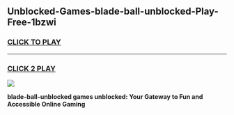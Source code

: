 
## Unblocked-Games-blade-ball-unblocked-Play-Free-1bzwi
<h3>
<a href="https://premium76.site?title=blade-ball-unblocked&ref=10A">CLICK TO PLAY</a></h3>
<hr>

<h3>
<a href="https://premium76.site?title=blade-ball-unblocked&ref=10A">CLICK 2 PLAY</a>
  
</h3>

<a href="https://premium76.site?title=blade-ball-unblocked&ref=10A"><img src="https://clearcache.store/games.png"></a>


**blade-ball-unblocked games unblocked: Your Gateway to Fun and Accessible Online Gaming**
